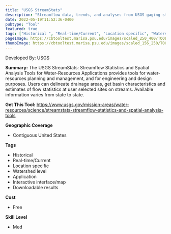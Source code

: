 ```yaml
---
title: "USGS StreamStats"
description: "Streamflow data, trends, and analyses from USGS gaging stations."
date: 2022-05-19T11:52:36-0400
pubtype: "Tool"
featured: true
tags: ["Historical ", "Real-time/Current", "Location specific", "Watershed level", "Application", "Interactive interface/map", "Downloadable results"]
pageImage: https://cbtooltest.marisa.psu.edu/images/scaled_250_400/TOOLID_81.0_ScreenCapture-1.png
thumbImage: https://cbtooltest.marisa.psu.edu/images/scaled_156_250/TOOLID_81.0_ScreenCapture-1.png
---
```

Developed By: USGS

**Summary:** The USGS StreamStats: Streamflow Statistics and Spatial Analysis Tools for Water-Resources Applications provides tools for water-resources planning and management, and for engineering and design purposes. Users can delineate drainage areas, get basin characteristics and estimates of flow statistics at user selected sites on streams. Available information varies from state to state.

__**Get This Tool:**__ https://www.usgs.gov/mission-areas/water-resources/science/streamstats-streamflow-statistics-and-spatial-analysis-tools

__**Geographic Coverage**__
- Contiguous United States

__**Tags**__
-  Historical 
-  Real-time/Current
-  Location specific
-  Watershed level
-  Application
-  Interactive interface/map
-  Downloadable results

__**Cost**__
- Free

__**Skill Level**__
- Med

